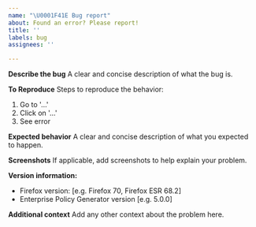 ```yaml
---
name: "\U0001F41E Bug report"
about: Found an error? Please report!
title: ''
labels: bug
assignees: ''

---
```


**Describe the bug**
A clear and concise description of what the bug is.

**To Reproduce**
Steps to reproduce the behavior:
1. Go to '…'
2. Click on '…'
3. See error

**Expected behavior**
A clear and concise description of what you expected to happen.

**Screenshots**
If applicable, add screenshots to help explain your problem.

**Version information:**
 - Firefox version: [e.g. Firefox 70, Firefox ESR 68.2]
 - Enterprise Policy Generator version [e.g. 5.0.0]

**Additional context**
Add any other context about the problem here.

